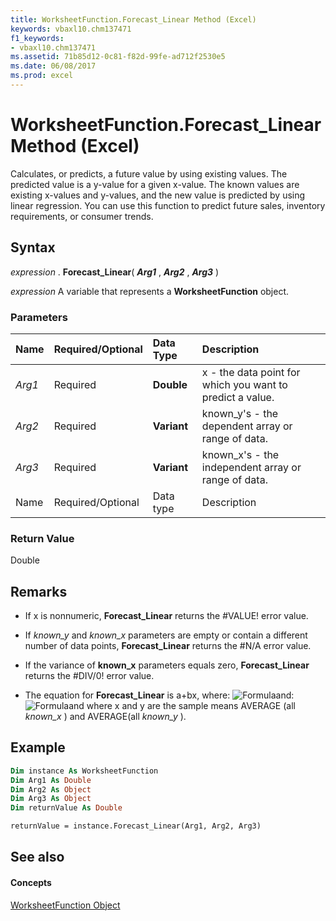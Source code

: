 ```yaml
---
title: WorksheetFunction.Forecast_Linear Method (Excel)
keywords: vbaxl10.chm137471
f1_keywords:
- vbaxl10.chm137471
ms.assetid: 71b85d12-0c81-f82d-99fe-ad712f2530e5
ms.date: 06/08/2017
ms.prod: excel
---
```



# WorksheetFunction.Forecast_Linear Method (Excel)

Calculates, or predicts, a future value by using existing values. The predicted value is a y-value for a given x-value. The known values are existing x-values and y-values, and the new value is predicted by using linear regression. You can use this function to predict future sales, inventory requirements, or consumer trends.


## Syntax

 _expression_ . **Forecast_Linear**( **_Arg1_** , **_Arg2_** , **_Arg3_** )

 _expression_ A variable that represents a **WorksheetFunction** object.


### Parameters



|**Name**|**Required/Optional**|**Data Type**|**Description**|
|:-----|:-----|:-----|:-----|
| _Arg1_|Required| **Double**|x - the data point for which you want to predict a value.|
| _Arg2_|Required| **Variant**|known_y's - the dependent array or range of data.|
| _Arg3_|Required| **Variant**|known_x's - the independent array or range of data.|
|Name|Required/Optional|Data type|Description|

### Return Value

Double


## Remarks


- If x is nonnumeric, **Forecast_Linear** returns the #VALUE! error value.
    
- If  _known_y_ and _known_x_ parameters are empty or contain a different number of data points, **Forecast_Linear** returns the #N/A error value.
    
- If the variance of **known_x** parameters equals zero, **Forecast_Linear** returns the #DIV/0! error value.
    
- The equation for **Forecast_Linear** is a+bx, where:
![Formula](images/awfintc1_ZA06051174.gif)and: 
![Formula](images/awfintc2_ZA06051175.gif)and where x and y are the sample means AVERAGE (all  _known_x_ ) and AVERAGE(all _known_y_ ).
    

## Example


```vb
Dim instance As WorksheetFunction
Dim Arg1 As Double
Dim Arg2 As Object
Dim Arg3 As Object
Dim returnValue As Double

returnValue = instance.Forecast_Linear(Arg1, Arg2, Arg3)

```


## See also


#### Concepts


[WorksheetFunction Object](worksheetfunction-object-excel.md)

